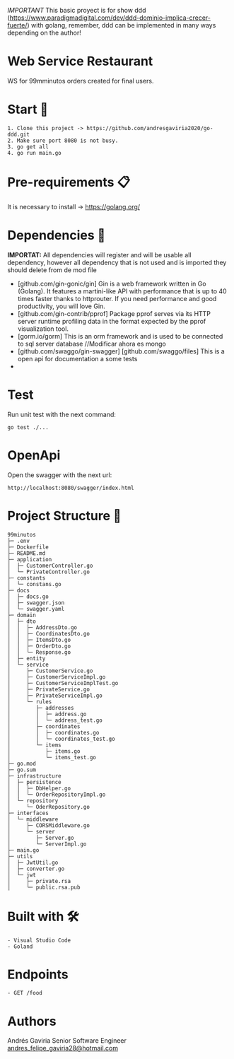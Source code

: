*IMPORTANT*
This basic proyect is for show ddd (https://www.paradigmadigital.com/dev/ddd-dominio-implica-crecer-fuerte/) with golang, remember, ddd can be implemented in many ways depending on the author!

# Web Service Restaurant
WS for 99mminutos orders created for final users.

# Start 🚀
    1. Clone this project -> https://github.com/andresgaviria2020/go-ddd.git
    2. Make sure port 8080 is not busy.
    3. go get all 
    4. go run main.go

# Pre-requirements 📋
It is necessary to install -> https://golang.org/ 

# Dependencies 🤝
**IMPORTAT:** All dependencies will register and will be usable all dependency, however all dependency that is not used and is imported they should delete from de mod file

- [github.com/gin-gonic/gin] Gin is a web framework written in Go (Golang). It features a martini-like API with performance that is up to 40 times faster thanks to httprouter. If you need performance and good productivity, you will love Gin.
- [github.com/gin-contrib/pprof] Package pprof serves via its HTTP server runtime profiling data in the format expected by the pprof visualization tool.
- [gorm.io/gorm] This is an orm framework and is used to be connected to sql server database //Modificar ahora es mongo
- [github.com/swaggo/gin-swagger] [github.com/swaggo/files] This is a open api for documentation a some tests
- 


# Test

Run unit test with the next command:

    go test ./...

# OpenApi

Open the swagger with the next url:

    http://localhost:8080/swagger/index.html

# Project Structure 🧱

```
99minutos
├─ .env
├─ Dockerfile
├─ README.md
├─ application
│  ├─ CustomerController.go
│  └─ PrivateController.go
├─ constants
│  └─ constans.go
├─ docs
│  ├─ docs.go
│  ├─ swagger.json
│  └─ swagger.yaml
├─ domain
│  ├─ dto
│  │  ├─ AddressDto.go
│  │  ├─ CoordinatesDto.go
│  │  ├─ ItemsDto.go
│  │  ├─ OrderDto.go
│  │  └─ Response.go
│  ├─ entity
│  └─ service
│     ├─ CustomerService.go
│     ├─ CustomerServiceImpl.go
│     ├─ CustomerServiceImplTest.go
│     ├─ PrivateService.go
│     ├─ PrivateServiceImpl.go
│     └─ rules
│        ├─ addresses
│        │  ├─ address.go
│        │  └─ address_test.go
│        ├─ coordinates
│        │  ├─ coordinates.go
│        │  └─ coordinates_test.go
│        └─ items
│           ├─ items.go
│           └─ items_test.go
├─ go.mod
├─ go.sum
├─ infrastructure
│  ├─ persistence
│  │  ├─ DbHelper.go
│  │  └─ OrderRepositoryImpl.go
│  └─ repository
│     └─ OderRepository.go
├─ interfaces
│  └─ middleware
│     ├─ CORSMiddleware.go
│     └─ server
│        ├─ Server.go
│        └─ ServerImpl.go
├─ main.go
├─ utils
│  ├─ JwtUtil.go
│  ├─ converter.go
│  └─ jwt
│     ├─ private.rsa
│     └─ public.rsa.pub
```

# Built with 🛠️
    - Visual Studio Code
    - Goland

# Endpoints
    - GET /food

# Authors
Andrés Gaviria
Senior Software Engineer
andres_felipe_gaviria28@hotmail.com